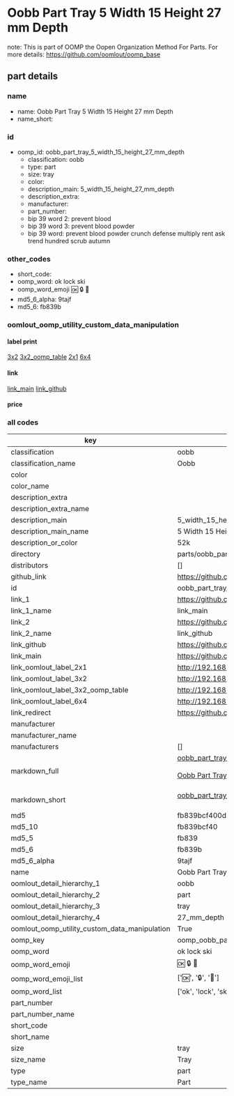 # Oobb Part Tray 5 Width 15 Height 27 mm Depth  

note: This is part of OOMP the Oopen Organization Method For Parts. For more details: https://github.com/oomlout/oomp_base

##  part details
  







### name
* name: Oobb Part Tray 5 Width 15 Height 27 mm Depth
* name_short: 
### id
* oomp_id: oobb_part_tray_5_width_15_height_27_mm_depth
  * classification: oobb
  * type: part
  * size: tray
  * color: 
  * description_main: 5_width_15_height_27_mm_depth
  * description_extra: 
  * manufacturer: 
  * part_number: 
  * bip 39 word 2: prevent blood
  * bip 39 word 3: prevent blood powder
  * bip 39 word: prevent blood powder crunch defense multiply rent ask trend hundred scrub autumn

### other_codes
* short_code: 
* oomp_word: ok lock ski
* oomp_word_emoji :ok: :lock: :ski:
* md5_6_alpha: 9tajf
* md5_6: fb839b






### oomlout_oomp_utility_custom_data_manipulation
#### label print
[3x2](http://192.168.1.245:1112/?label=oomp%209tajf)
[3x2_oomp_table](http://192.168.1.108:1112/?label=oomp%209tajf)
[2x1](http://192.168.1.242:1112/?label=oomp%209tajf)
[6x4](http://192.168.1.55:1112/?label=oomp%209tajf)    

#### link

[link_main](https://github.com/oomlout/oomlout_oomp_version_1_messy/tree/main/parts/oobb_part_tray_5_width_15_height_27_mm_depth) [link_github](https://github.com/oomlout/oomlout_oomp_version_1_messy/tree/main/parts/oobb_part_tray_5_width_15_height_27_mm_depth)                             

#### price







### all codes 
| key | value |  
| --- | --- |  
| classification | oobb |  
| classification_name | Oobb |  
| color |  |  
| color_name |  |  
| description_extra |  |  
| description_extra_name |  |  
| description_main | 5_width_15_height_27_mm_depth |  
| description_main_name | 5 Width 15 Height 27 mm Depth |  
| description_or_color | 52k |  
| directory | parts/oobb_part_tray_5_width_15_height_27_mm_depth |  
| distributors | [] |  
| github_link | https://github.com/oomlout/oomlout_oomp_part_src/tree/main/parts/oobb_part_tray_5_width_15_height_27_mm_depth |  
| id | oobb_part_tray_5_width_15_height_27_mm_depth |  
| link_1 | https://github.com/oomlout/oomlout_oomp_version_1_messy/tree/main/parts/oobb_part_tray_5_width_15_height_27_mm_depth |  
| link_1_name | link_main |  
| link_2 | https://github.com/oomlout/oomlout_oomp_version_1_messy/tree/main/parts/oobb_part_tray_5_width_15_height_27_mm_depth |  
| link_2_name | link_github |  
| link_github | https://github.com/oomlout/oomlout_oomp_version_1_messy/tree/main/parts/oobb_part_tray_5_width_15_height_27_mm_depth |  
| link_main | https://github.com/oomlout/oomlout_oomp_version_1_messy/tree/main/parts/oobb_part_tray_5_width_15_height_27_mm_depth |  
| link_oomlout_label_2x1 | http://192.168.1.242:1112/?label=oomp%209tajf |  
| link_oomlout_label_3x2 | http://192.168.1.245:1112/?label=oomp%209tajf |  
| link_oomlout_label_3x2_oomp_table | http://192.168.1.108:1112/?label=oomp%209tajf |  
| link_oomlout_label_6x4 | http://192.168.1.55:1112/?label=oomp%209tajf |  
| link_redirect | https://github.com/oomlout/oomlout_oomp_version_1_messy/tree/main/parts/oobb_part_tray_5_width_15_height_27_mm_depth |  
| manufacturer |  |  
| manufacturer_name |  |  
| manufacturers | [] |  
| markdown_full | [oobb_part_tray_5_width_15_height_27_mm_depth](none)<br>[](none)<br>[Oobb Part Tray 5 Width 15 Height 27 Mm Depth](none)<br><br> |  
| markdown_short | [oobb_part_tray_5_width_15_height_27_mm_depth](none)<br><br> |  
| md5 | fb839bcf400d56ca459cb34f5245fd52 |  
| md5_10 | fb839bcf40 |  
| md5_5 | fb839 |  
| md5_6 | fb839b |  
| md5_6_alpha | 9tajf |  
| name | Oobb Part Tray 5 Width 15 Height 27 mm Depth |  
| oomlout_detail_hierarchy_1 | oobb |  
| oomlout_detail_hierarchy_2 | part |  
| oomlout_detail_hierarchy_3 | tray |  
| oomlout_detail_hierarchy_4 | 27_mm_depth |  
| oomlout_oomp_utility_custom_data_manipulation | True |  
| oomp_key | oomp_oobb_part_tray_5_width_15_height_27_mm_depth |  
| oomp_word | ok lock ski |  
| oomp_word_emoji | :ok: :lock: :ski: |  
| oomp_word_emoji_list | [':ok:', ':lock:', ':ski:'] |  
| oomp_word_list | ['ok', 'lock', 'ski'] |  
| part_number |  |  
| part_number_name |  |  
| short_code |  |  
| short_name |  |  
| size | tray |  
| size_name | Tray |  
| type | part |  
| type_name | Part |  
